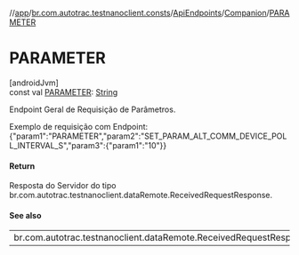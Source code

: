 //[app](../../../../index.md)/[br.com.autotrac.testnanoclient.consts](../../index.md)/[ApiEndpoints](../index.md)/[Companion](index.md)/[PARAMETER](-p-a-r-a-m-e-t-e-r.md)

# PARAMETER

[androidJvm]\
const val [PARAMETER](-p-a-r-a-m-e-t-e-r.md): [String](https://kotlinlang.org/api/latest/jvm/stdlib/kotlin/-string/index.html)

Endpoint Geral de Requisição de Parâmetros.

Exemplo de requisição com Endpoint: {&quot;param1&quot;:&quot;PARAMETER&quot;,&quot;param2&quot;:&quot;SET_PARAM_ALT_COMM_DEVICE_POLL_INTERVAL_S&quot;,&quot;param3&quot;:{&quot;param1&quot;:&quot;10&quot;}}

#### Return

Resposta do Servidor do tipo br.com.autotrac.testnanoclient.dataRemote.ReceivedRequestResponse.

#### See also

| |
|---|
| br.com.autotrac.testnanoclient.dataRemote.ReceivedRequestResponse |
